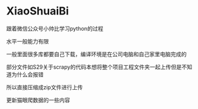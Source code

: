 # XiaoShuaiBi
跟着微信公众号小帅比学习python的过程

水平一般能力有限

一般里面很多库都要自己下载，编译环境是在公司电脑和自己家里电脑完成的

部分文件如S29关于scrapy的代码本想将整个项目工程文件夹一起上传但是不知道为什么会报错

所以直接压缩成zip文件进行上传

更新猫眼爬数据的一些内容

